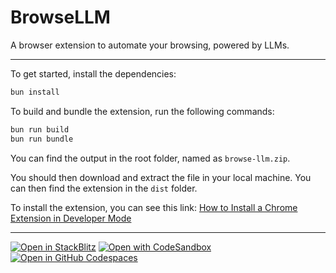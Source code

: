 # BrowseLLM

A browser extension to automate your browsing, powered by LLMs.

---

To get started, install the dependencies:
```sh
bun install
```

To build and bundle the extension, run the following commands:

```sh
bun run build
bun run bundle
```

You can find the output in the root folder, named as `browse-llm.zip`.

You should then download and extract the file in your local machine. You can then find the extension in the `dist` folder.

To install the extension, you can see this link:
[How to Install a Chrome Extension in Developer Mode
](https://bashvlas.com/blog/install-chrome-extension-in-developer-mode)

---

[![Open in StackBlitz](https://developer.stackblitz.com/img/open_in_stackblitz.svg)](https://stackblitz.com/github/withastro/astro/tree/latest/examples/minimal)
[![Open with CodeSandbox](https://assets.codesandbox.io/github/button-edit-lime.svg)](https://codesandbox.io/p/sandbox/github/withastro/astro/tree/latest/examples/minimal)
[![Open in GitHub Codespaces](https://github.com/codespaces/badge.svg)](https://codespaces.new/withastro/astro?devcontainer_path=.devcontainer/minimal/devcontainer.json)
